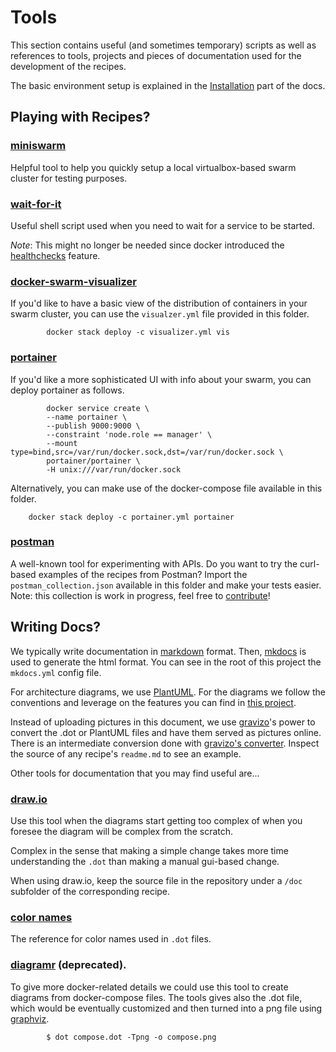 # Tools

This section contains useful (and sometimes temporary) scripts as well as
references to tools, projects and pieces of documentation used for
the development of the recipes.

The basic environment setup is explained in the
[Installation](../installation.md) part of the docs.

## Playing with Recipes?

### [miniswarm](https://github.com/aelsabbahy/miniswarm)

Helpful tool to help you quickly setup a local virtualbox-based swarm cluster
for testing purposes.

### [wait-for-it](https://github.com/vishnubob/wait-for-it)

Useful shell script used when you need to wait for a service to be started.

*Note*: This might no longer be needed since docker introduced the [healthchecks](https://docs.docker.com/engine/reference/builder/#/healthcheck)
feature.

### [docker-swarm-visualizer](https://github.com/dockersamples/docker-swarm-visualizer)

If you'd like to have a basic view of the distribution of containers in your
swarm cluster, you can use the `visualzer.yml` file provided in this folder.

```
        docker stack deploy -c visualizer.yml vis
```

### [portainer](https://portainer.readthedocs.io)

If you'd like a more sophisticated UI with info about your swarm, you can deploy
portainer as follows.

```
        docker service create \
        --name portainer \
        --publish 9000:9000 \
        --constraint 'node.role == manager' \
        --mount type=bind,src=/var/run/docker.sock,dst=/var/run/docker.sock \
        portainer/portainer \
        -H unix:///var/run/docker.sock
```

Alternatively, you can make use of the docker-compose file available in
this folder.

```
    docker stack deploy -c portainer.yml portainer
```

### [postman](https://www.getpostman.com/)

A well-known tool for experimenting with APIs. Do you want to try the curl-based
examples of the recipes from Postman? Import the ```postman_collection.json```
available in this folder and make your tests easier. Note: this collection is
work in progress, feel free to [contribute](../contributing.md)!

## Writing Docs?

We typically write documentation in
[markdown](https://daringfireball.net/projects/markdown/) format.
Then, [mkdocs](http://www.mkdocs.org/) is used to generate the html format.
You can see in the root of this project the `mkdocs.yml` config file.

For architecture diagrams, we use [PlantUML](http://plantuml.com/). For the
diagrams we follow the conventions and leverage on the features you can find
in [this project](https://github.com/smartsdk/architecture-diagrams).

Instead of uploading pictures in this document, we use
[gravizo](http://www.gravizo.com)'s power to convert the .dot or PlantUML files
and have them served as pictures online. There is an intermediate conversion
done with [gravizo's converter](http://www.gravizo.com/#converter).
Inspect the source of any recipe's `readme.md` to see an example.

Other tools for documentation that you may find useful are...

### [draw.io](https://www.draw.io)

Use this tool when the diagrams start getting too complex of when you foresee
the diagram will be complex from the scratch.

Complex in the sense that making a simple change takes more time understanding
the `.dot` than making a manual gui-based change.

When using draw.io, keep the source file in the repository under a `/doc`
subfolder of the corresponding recipe.

### [color names](http://www.graphviz.org/doc/info/colors.html)

The reference for color names used in `.dot` files.

### [diagramr](http://diagramr.inventage.com) (deprecated).

To give more docker-related details we could use this tool to create diagrams
from docker-compose files. The tools gives also the .dot file, which would
be eventually customized and then turned into a png file using
[graphviz](http://www.graphviz.org).

```
        $ dot compose.dot -Tpng -o compose.png
```